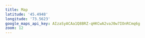 ```yaml
---
title: Map
latitude: '45.4948'
longitude: '73.5623'
google_maps_api_key: AIzaSyACAa1Q8BRZ-qHKCwA2vaJ0w7IOnRCmq6g
zoom: 12
---
```


